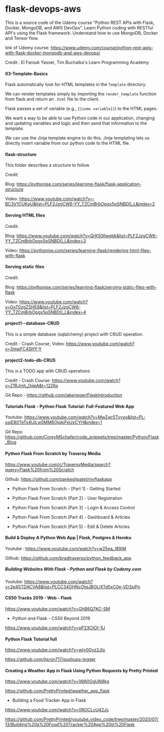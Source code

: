 # flask-devops-aws

This is a source code of the Udemy course "Python REST APIs with Flask, Docker, MongoDB, and AWS DevOps". 
Learn Python coding with RESTful API's using the Flask framework. Understand how to use MongoDB, Docker and Tensor flow.

link of Udemy course: https://www.udemy.com/course/python-rest-apis-with-flask-docker-mongodb-and-aws-devops/

Credit : El Farouk Yasser, Tim Buchalka's Learn Programming Academy

#### 03-Template-Basics

Flask automatically look for HTML templates in the  `Template` directory.   

We can render templates simply by importing the 
`render_template` function from flask and return an `.html` file to the client. 

Flask passes a set of variable (e.g., `{{some variable}}`) to the HTML pages.


We want  a way to be able to use Python code in our application, 
changing and updating variables and logic and then send that information to the template. 

We can use the Jinja template engine to do this. Jinja templating lets us directly insert variable from our python code to the HTML file.

#### flask-structure

This folder describes a structure to follow

Credit:

Blog: https://pythonise.com/series/learning-flask/flask-application-structure

Video: https://www.youtube.com/watch?v=-BC3V1CUKpU&list=PLF2JzgCW6-YY_TZCmBrbOpgx5pSNBD0_L&index=2

#### Serving HTML files

Credit:

Blog: https://www.youtube.com/watch?v=QrK50lIwgbk&list=PLF2JzgCW6-YY_TZCmBrbOpgx5pSNBD0_L&index=3

Video:  https://pythonise.com/series/learning-flask/rendering-html-files-with-flask


#### Serving static files

Credit:

Blog: https://pythonise.com/series/learning-flask/serving-static-files-with-flask

Video: https://www.youtube.com/watch?v=GxT0zgZSHE8&list=PLF2JzgCW6-YY_TZCmBrbOpgx5pSNBD0_L&index=4

#### project1--database-CRUD

This is a simple database (sqlalchemy) project with CRUD operation.

Credit - Crash Course, Video: https://www.youtube.com/watch?v=3mwFC4SHY-Y

#### project2-todo-db-CRUS

This is a TODO app with CRUD operations

Credit - Crash Course: https://www.youtube.com/watch?v=Z1RJmh_OqeA&t=1226s

Git Repo - https://github.com/jakerieger/FlaskIntroduction

#### Tutorials Flask - Python Flask Tutorial: Full-Featured Web App

Youtube:
https://www.youtube.com/watch?v=MwZwr5Tvyxo&list=PL-osiE80TeTs4UjLw5MM6OjgkjFeUxCYH&index=1

Git Repo
https://github.com/CoreyMSchafer/code_snippets/tree/master/Python/Flask_Blog

#### Python Flask From Scratch by Traversy Media

https://www.youtube.com/c/TraversyMedia/search?query=Flask%20from%20Scratch

Github: https://github.com/pankeshpatel/myflaskapp

- Python Flask From Scratch - [Part 1] - Getting Started
  
- Python Flask From Scratch [Part 2] - User Registration

- Python Flask From Scratch [Part 3] - Login & Access Control

- Python Flask From Scratch [Part 4] - Dashboard & Articles

- Python Flask From Scratch [Part 5] - Edit & Delete Articles

#### Build & Deploy A Python Web App | Flask, Postgres & Heroku

Youtube : https://www.youtube.com/watch?v=w25ea_I89iM

Github: https://github.com/bradtraversy/python_feedback_app


##### Building Websites With Flask - Python and Flask by Codemy.com


Youtube: https://www.youtube.com/watch?v=2e4STDACVA8&list=PLCC34OHNcOtqJBOLjXTd5xC0e-VD3siPn

#### CS50 Tracks 2019 - Web - Flask

https://www.youtube.com/watch?v=GhB6Q7KC-SM

- Python and Flask - CS50 Beyond 2019

https://www.youtube.com/watch?v=pP23CtOI-1U

#### Python Flask Tutorial full

https://www.youtube.com/watch?v=wIy0Gyz2Jlo

https://github.com/itsron717/pushups-logger

#### Creating a Weather App in Flask Using Python Requests by Pretty Printed

https://www.youtube.com/watch?v=lWA0GgUN8kg

https://github.com/PrettyPrinted/weather_app_flask

- Building a Food Tracker App in Flask

https://www.youtube.com/watch?v=0ROCLcU42Jc

https://github.com/PrettyPrinted/youtube_video_code/tree/master/2020/07/13/Building%20a%20Food%20Tracker%20App%20in%20Flask








